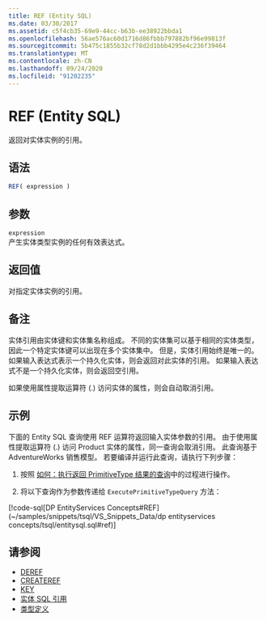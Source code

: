 ```yaml
---
title: REF (Entity SQL)
ms.date: 03/30/2017
ms.assetid: c5f4cb35-69e9-44cc-b63b-ee38922bbda1
ms.openlocfilehash: 56ae576ac60d1716d86fbbb797882bf96e99813f
ms.sourcegitcommit: 5b475c1855b32cf78d2d1bbb4295e4c236f39464
ms.translationtype: MT
ms.contentlocale: zh-CN
ms.lasthandoff: 09/24/2020
ms.locfileid: "91202235"
---
```

# <a name="ref-entity-sql"></a>REF (Entity SQL)

返回对实体实例的引用。  
  
## <a name="syntax"></a>语法  
  
```sql  
REF( expression )
```  
  
## <a name="arguments"></a>参数  

 `expression`  
 产生实体类型实例的任何有效表达式。  
  
## <a name="return-value"></a>返回值  

 对指定实体实例的引用。  
  
## <a name="remarks"></a>备注  

 实体引用由实体键和实体集名称组成。 不同的实体集可以基于相同的实体类型，因此一个特定实体键可以出现在多个实体集中。 但是，实体引用始终是唯一的。 如果输入表达式表示一个持久化实体，则会返回对此实体的引用。 如果输入表达式不是一个持久化实体，则会返回空引用。  
  
 如果使用属性提取运算符 (.) 访问实体的属性，则会自动取消引用。  
  
## <a name="example"></a>示例  

 下面的 Entity SQL 查询使用 REF 运算符返回输入实体参数的引用。 由于使用属性提取运算符 (.) 访问 Product 实体的属性，同一查询会取消引用。 此查询基于 AdventureWorks 销售模型。 若要编译并运行此查询，请执行下列步骤：  
  
1. 按照 [如何：执行返回 PrimitiveType 结果的查询](../how-to-execute-a-query-that-returns-primitivetype-results.md)中的过程进行操作。  
  
2. 将以下查询作为参数传递给 `ExecutePrimitiveTypeQuery` 方法：  
  
 [!code-sql[DP EntityServices Concepts#REF](~/samples/snippets/tsql/VS_Snippets_Data/dp entityservices concepts/tsql/entitysql.sql#ref)]  
  
## <a name="see-also"></a>请参阅

- [DEREF](deref-entity-sql.md)
- [CREATEREF](createref-entity-sql.md)
- [KEY](key-entity-sql.md)
- [实体 SQL 引用](entity-sql-reference.md)
- [类型定义](type-definitions-entity-sql.md)
